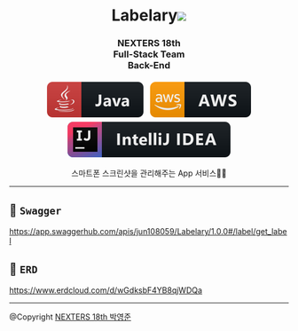 <div align="center">
  <h1>Labelary<img src="https://media.giphy.com/media/P7Fo0Kd01O0DHNNEh4/giphy.gif" width="50px"></h1>
  
  <h3>NEXTERS 18th<br/>Full-Stack Team <br/>Back-End</h3>
  
  <img src="https://github.com/jun108059/jun108059/blob/master/svg/dev/languages/java.svg" alt="Java" style="vertical-align:top; margin:4px">
  <img src="https://github.com/jun108059/jun108059/blob/master/svg/dev/services/aws.svg" alt="AWS" style="vertical-align:top; margin:4px">
  <img src="https://github.com/jun108059/jun108059/blob/master/svg/dev/tools/jetbrains_intellij.svg" alt="intellij" style="vertical-align:top; margin:4px">

  스마트폰 스크린샷을 관리해주는 App 서비스📸✨
</div>

---

## 📘 `Swagger`

https://app.swaggerhub.com/apis/jun108059/Labelary/1.0.0#/label/get_label

## 📗 `ERD`

https://www.erdcloud.com/d/wGdksbF4YB8qjWDQa

---

@Copyright [NEXTERS 18th 박영준](https://github.com/jun108059)
